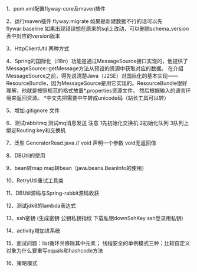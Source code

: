 1、pom.xml配置flyway-core及maven插件

2、运行maven插件 flyway:migrate  如果是新建数据不行的话可以先flywar:baseline
    如果出现错误想在原来的sql上改动，可以删除schema_version表中对应的version版本

3、HttpClientUtil 两种方式

4、Spring的国际化（i18n）功能是通过MessageSource接口实现的，他提供了MessageSource::getMessage方法从预设的资源中获取对应的数据。
在介绍MessageSource之前，得先说清楚Java（J2SE）对国际化的基本实现——ResourceBundle，因为MessageSource是用它实现的。ResourceBundle很好理解，他就是按照规范的格式放置*.properties资源文件，
然后根据输入的语言环境来返回资源。
*中文先把需要中午转成unicode码（站长工具可以转）


5、增加.gitignore 文件

6、测试rabbitmq
    测试mq消息发送  注意 1先初始化交换机  2初始化队列  3队列上绑定Routing key和交换机 


7、泛型 GeneratorRead.java
 // <T> void <T>声明一个参数 void无返回值

8、DBUtil的使用

9、bean转map  map转bean（java.beans.BeanInfo的使用）

10、RetryUtil重试工具类

11、DBUtil源码与Spring-rabbit源码收获

12、测试jdk8的lambda表达式

13、ssh密钥 (生成密钥 公钥私钥指纹  下载私钥downSshKey  ssh登录用私钥)

14、activity增加进系统

15、面试问题：list循环并移除其中元素； 线程安全的单例模式三种；比较自定义对象为什么要重写equals和hashcode方法 
	
16、策略模式




